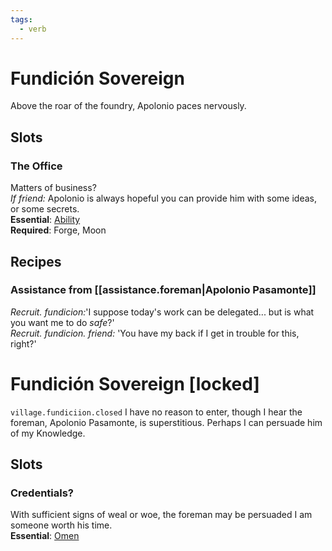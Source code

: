 ```yaml
---
tags:
  - verb
---
```

# Fundición Sovereign
Above the roar of the foundry, Apolonio paces nervously.
## Slots
### The Office
Matters of business?<br>*If friend:* Apolonio is always hopeful you can provide him with some ideas, or some secrets.<br>
**Essential**: [Ability](https://uadaf.theevilroot.xyz/rowenarium/element/ability)<br>
**Required**: Forge, Moon
## Recipes
### Assistance from [[assistance.foreman|Apolonio Pasamonte]]
*Recruit. fundicion:*'I suppose today's work can be delegated... but is what you want me to do <i>safe</i>?'<br>
*Recruit. fundicion. friend:* 'You have my back if  I get in trouble for this, right?'
# Fundición Sovereign \[locked]
`village.fundiciion.closed`
I have no reason to enter, though I hear the foreman, Apolonio Pasamonte, is superstitious. Perhaps I can persuade him of my Knowledge.
## Slots
### Credentials?
With sufficient signs of weal or woe, the foreman may be persuaded I am someone worth his time.<br>
**Essential**: [Omen](https://uadaf.theevilroot.xyz/rowenarium/element/omen)<br>